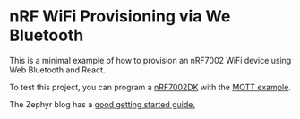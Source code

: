 # nRF WiFi Provisioning via We Bluetooth

This is a minimal example of how to provision an nRF7002 WiFi device using Web Bluetooth and React.

To test this project, you can program a [nRF7002DK](https://www.nordicsemi.com/Products/Development-hardware/nRF7002-DK) with the [MQTT example](https://www.zephyrproject.org/implementing-mqtt-over-wi-fi-on-the-nrf7002-dev-kit/).

The Zephyr blog has a [good getting started guide.](https://www.zephyrproject.org/implementing-mqtt-over-wi-fi-on-the-nrf7002-dev-kit/)
